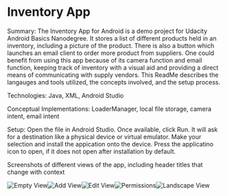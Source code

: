 # Inventory App


Summary:
  The Inventory App for Android is a demo project for Udacity Android Basics Nanodegree. It stores a list of different products held in an inventory, including a picture of the product. There is also a button which launches an email client to order more product from suppliers. One could benefit from using this app because of its camera function and email function, keeping track of inventory with a visual aid and providing a direct means of communicating with supply vendors. This ReadMe describes the langauges and tools utilized, the concepts involved, and the setup process.
  
Technologies:
  Java, XML, Android Studio
  
Conceptual Implementations:
  LoaderManager, local file storage, camera intent, email intent
  
 Setup:
  Open the file in Android Studio. Once available, click Run. It will ask for a destination like a physical device or virtual emulator. Make your selection and install the appication onto the device. Press the applicatino icon to open, if it does not open after installation by default.


Screenshots of different views of the app, including header titles that change with context

![Empty View](http://i68.tinypic.com/2rpa8us.png "First screen displayed upon opening app: an empty inventory")![Add View](http://i67.tinypic.com/vshssh.png "View title changes if it's a new product")![Edit View](http://i65.tinypic.com/8y9fg4.png "View title changes if it's not an old product")![Permissions](http://i64.tinypic.com/2r4698j.png "Camera asking for permissions")![Landscape View](http://i66.tinypic.com/30agkkw.png "Landscape view of main screen")
